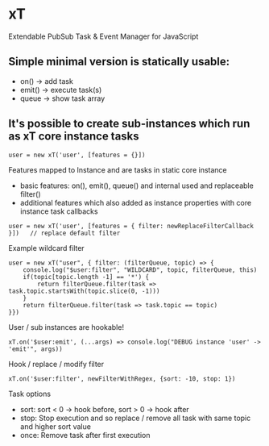 # xT
Extendable PubSub Task &amp; Event Manager for JavaScript

## Simple minimal version is statically usable:
- on()   -> add task
- emit() -> execute task(s)
- queue  -> show task array
  
## It's possible to create sub-instances which run as xT core instance tasks
```
user = new xT('user', [features = {}])
```

Features mapped to Instance and are tasks in static core instance
- basic features: on(), emit(), queue() and internal used and replaceable filter()
- additional features which also added as instance properties with core instance task callbacks  
```
user = new xT('user', [features = { filter: newReplaceFilterCallback }])   // replace default filter
```

Example wildcard filter
```
user = new xT("user", { filter: (filterQueue, topic) => {
    console.log("$user:filter", "WILDCARD", topic, filterQueue, this)
    if(topic[topic.length -1] == '*') {
        return filterQueue.filter(task => task.topic.startsWith(topic.slice(0, -1)))
    }
    return filterQueue.filter(task => task.topic == topic)
}})
```

User / sub instances are hookable!
```
xT.on('$user:emit', (...args) => console.log("DEBUG instance 'user' -> 'emit'", args))
```

Hook / replace / modify filter
```
xT.on('$user:filter', newFilterWithRegex, {sort: -10, stop: 1})
```

Task options
- sort: sort < 0 -> hook before, sort > 0 -> hook after
- stop: Stop execution and so replace / remove all task with same topic and higher sort value
- once: Remove task after first execution
